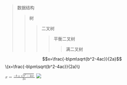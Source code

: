 <script type="text/javascript" src="http://cdn.mathjax.org/mathjax/latest/MathJax.js?config=default"></script>



>数据结构
>>树
>>>二叉树
>>>>平衡二叉树
>>>>>满二叉树


$$x=\frac{-b\pm\sqrt{b^2-4ac}}{2a}$$\\(x=\frac{-b\pm\sqrt{b^2-4ac}}{2a}\\)


<math xmlns="http://www.w3.org/1998/Math/MathML">
  <mi>x</mi>
  <mo>=</mo>
  <mfrac>
    <mrow>
      <mo>&#x2212;<!-- − --></mo>
      <mi>b</mi>
      <mo>&#x00B1;<!-- ± --></mo>
      <msqrt>
        <msup>
          <mi>b</mi>
          <mn>2</mn>
        </msup>
        <mo>&#x2212;<!-- − --></mo>
        <mn>4</mn>
        <mi>a</mi>
        <mi>c</mi>
      </msqrt>
    </mrow>
    <mrow>
      <mn>2</mn>
      <mi>a</mi>
    </mrow>
  </mfrac>
</math>

<img src="http://latex.codecogs.com/gif.latex?\frac{\partial J}{\partial \theta_k^{(j)}}=\sum_{i:r(i,j)=1}{\big((\theta^{(j)})^Tx^{(i)}-y^{(i,j)}\big)x_k^{(i)}}+\lambda \theta_k^{(j)}" />
